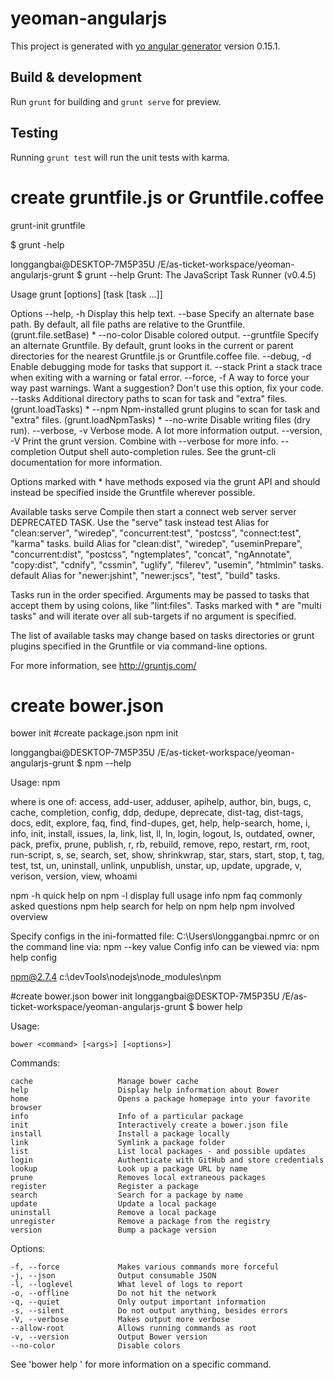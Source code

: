 # yeoman-angularjs

This project is generated with [yo angular generator](https://github.com/yeoman/generator-angular)
version 0.15.1.

## Build & development

Run `grunt` for building and `grunt serve` for preview.

## Testing

Running `grunt test` will run the unit tests with karma.

# create  gruntfile.js or Gruntfile.coffee
grunt-init gruntfile


$ grunt -help

longgangbai@DESKTOP-7M5P35U /E/as-ticket-workspace/yeoman-angularjs-grunt
$ grunt --help
Grunt: The JavaScript Task Runner (v0.4.5)

Usage
 grunt [options] [task [task ...]]

Options
    --help, -h  Display this help text.
        --base  Specify an alternate base path. By default, all file paths are
                relative to the Gruntfile. (grunt.file.setBase) *
    --no-color  Disable colored output.
   --gruntfile  Specify an alternate Gruntfile. By default, grunt looks in the
                current or parent directories for the nearest Gruntfile.js or
                Gruntfile.coffee file.
   --debug, -d  Enable debugging mode for tasks that support it.
       --stack  Print a stack trace when exiting with a warning or fatal error.
   --force, -f  A way to force your way past warnings. Want a suggestion? Don't
                use this option, fix your code.
       --tasks  Additional directory paths to scan for task and "extra" files.
                (grunt.loadTasks) *
         --npm  Npm-installed grunt plugins to scan for task and "extra" files.
                (grunt.loadNpmTasks) *
    --no-write  Disable writing files (dry run).
 --verbose, -v  Verbose mode. A lot more information output.
 --version, -V  Print the grunt version. Combine with --verbose for more info.
  --completion  Output shell auto-completion rules. See the grunt-cli
                documentation for more information.

Options marked with * have methods exposed via the grunt API and should instead
be specified inside the Gruntfile wherever possible.

Available tasks
         serve  Compile then start a connect web server
        server  DEPRECATED TASK. Use the "serve" task instead
          test  Alias for "clean:server", "wiredep", "concurrent:test",
                "postcss", "connect:test", "karma" tasks.
         build  Alias for "clean:dist", "wiredep", "useminPrepare",
                "concurrent:dist", "postcss", "ngtemplates", "concat",
                "ngAnnotate", "copy:dist", "cdnify", "cssmin", "uglify",
                "filerev", "usemin", "htmlmin" tasks.
       default  Alias for "newer:jshint", "newer:jscs", "test", "build" tasks.

Tasks run in the order specified. Arguments may be passed to tasks that accept
them by using colons, like "lint:files". Tasks marked with * are "multi tasks"
and will iterate over all sub-targets if no argument is specified.

The list of available tasks may change based on tasks directories or grunt
plugins specified in the Gruntfile or via command-line options.

For more information, see http://gruntjs.com/

# create  bower.json  
bower init 
#create package.json 
npm init 

longgangbai@DESKTOP-7M5P35U /E/as-ticket-workspace/yeoman-angularjs-grunt
$ npm --help

Usage: npm <command>

where <command> is one of:
    access, add-user, adduser, apihelp, author, bin, bugs, c,
    cache, completion, config, ddp, dedupe, deprecate, dist-tag,
    dist-tags, docs, edit, explore, faq, find, find-dupes, get,
    help, help-search, home, i, info, init, install, issues, la,
    link, list, ll, ln, login, logout, ls, outdated, owner,
    pack, prefix, prune, publish, r, rb, rebuild, remove, repo,
    restart, rm, root, run-script, s, se, search, set, show,
    shrinkwrap, star, stars, start, stop, t, tag, test, tst, un,
    uninstall, unlink, unpublish, unstar, up, update, upgrade,
    v, verison, version, view, whoami

npm <cmd> -h     quick help on <cmd>
npm -l           display full usage info
npm faq          commonly asked questions
npm help <term>  search for help on <term>
npm help npm     involved overview

Specify configs in the ini-formatted file:
    C:\Users\longgangbai\.npmrc
or on the command line via: npm <command> --key value
Config info can be viewed via: npm help config

npm@2.7.4 c:\devTools\nodejs\node_modules\npm


#create bower.json
 bower init 
longgangbai@DESKTOP-7M5P35U /E/as-ticket-workspace/yeoman-angularjs-grunt
$ bower help

Usage:

    bower <command> [<args>] [<options>]
Commands:

    cache                   Manage bower cache
    help                    Display help information about Bower
    home                    Opens a package homepage into your favorite browser
    info                    Info of a particular package
    init                    Interactively create a bower.json file
    install                 Install a package locally
    link                    Symlink a package folder
    list                    List local packages - and possible updates
    login                   Authenticate with GitHub and store credentials
    lookup                  Look up a package URL by name
    prune                   Removes local extraneous packages
    register                Register a package
    search                  Search for a package by name
    update                  Update a local package
    uninstall               Remove a local package
    unregister              Remove a package from the registry
    version                 Bump a package version
Options:

    -f, --force             Makes various commands more forceful
    -j, --json              Output consumable JSON
    -l, --loglevel          What level of logs to report
    -o, --offline           Do not hit the network
    -q, --quiet             Only output important information
    -s, --silent            Do not output anything, besides errors
    -V, --verbose           Makes output more verbose
    --allow-root            Allows running commands as root
    -v, --version           Output Bower version
    --no-color              Disable colors
See 'bower help <command>' for more information on a specific command.




